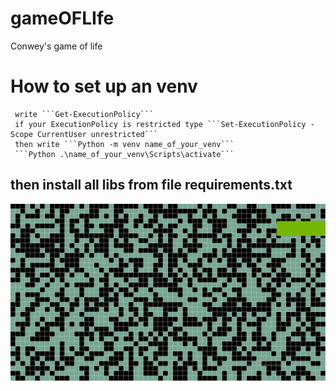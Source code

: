 # gameOFLIfe
Conwey's game of life 

  # How to set up an venv  
     write ```Get-ExecutionPolicy```  
     if your ExecutionPolicy is restricted type ```Set-ExecutionPolicy -Scope CurrentUser unrestricted```  
     then write ```Python -m venv name_of_your_venv```  
     ```Python .\name_of_your_venv\Scripts\activate```  
  ## then install all libs from file requirements.txt  
  

![image](https://github.com/MAL0FEY-B0G0LUB0V/game_of_life/blob/master/Desktop-2022.11.07-11.40.52.02.gif)
